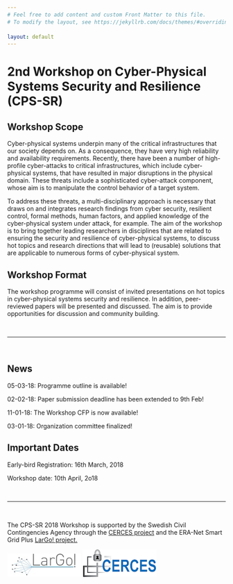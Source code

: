 ```yaml
---
# Feel free to add content and custom Front Matter to this file.
# To modify the layout, see https://jekyllrb.com/docs/themes/#overriding-theme-defaults

layout: default
---
```


<h1 class="post-title">2nd Workshop on Cyber-Physical Systems Security and Resilience (CPS-SR)</h1>

## Workshop Scope
Cyber-physical systems underpin many of the critical infrastructures that our society depends on. As a consequence, they have very high reliability and availability requirements. Recently, there have been a number of high-profile cyber-attacks to critical infrastructures, which include cyber-physical systems, that have resulted in major disruptions in the physical domain. These threats include a sophisticated cyber-attack component, whose aim is to manipulate the control behavior of a target system.

To address these threats, a multi-disciplinary approach is necessary that draws on and integrates research findings from cyber security, resilient control, formal methods, human factors, and applied knowledge of the cyber-physical system under attack, for example. The aim of the workshop is to bring together leading researchers in disciplines that are related to ensuring the security and resilience of cyber-physical systems, to discuss hot topics and research directions that will lead to (reusable) solutions that are applicable to numerous forms of cyber-physical system.

## Workshop Format
The workshop programme will consist of invited presentations on hot topics in cyber-physical systems security and resilience. In addition, peer-reviewed papers will be presented and discussed. The aim is to provide opportunities for discussion and community building.

<br/>

----

<br/>

## News
05-03-18: Programme outline is available!

02-02-18: Paper submission deadline has been extended to 9th Feb!

11-01-18: The Workshop CFP is now available!

03-01-18: Organization committee finalized!

## Important Dates
Early-bird Registration: 16th March, 2018

Workshop date: 10th April, 2o18


<br/>

----

<br/>


The CPS-SR 2018 Workshop is supported by the Swedish Civil Contingencies Agency through the <a href="https://www.kth.se/ac/research/secure-control-systems/cerces/cerces-center-for-resilient-critical-infrastructures-1.609722" target="_blank">CERCES project</a> and the ERA-Net Smart Grid Plus <a href="http://www.largo-project.eu/" target="_blank">LarGo! project.</a> 

![LarGo](/assets/LarGo.jpg)
![CERCES](/assets/cerces.png)